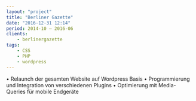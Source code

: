 ```yaml
---
layout: "project"
title: "Berliner Gazette"
date: "2016-12-31 12:14"
period: 2014-10 – 2016-06
clients:
    - berlinergazette
tags:
    - CSS
    - PHP
    - wordpress
---
```

• Relaunch der gesamten Website auf Wordpress Basis • Programmierung und Integration von verschiedenen
Plugins
• Optimierung mit Media-Queries für mobile Endgeräte
